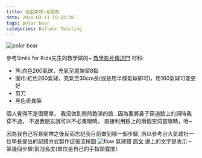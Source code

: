 ```yaml
---
title: 造型氣球—北極熊
date: 2020-03-11 19:33:39
tags: polar bear
categories: Balloon Twisting
---
```


![polar bear](polar_bear.jpg "balloon twisting polar bear")
<!-- more -->

參考Smile for Kids先生的教學做的~ [教學影片傳送門](https://www.youtube.com/watch?v=1_ihCOLohHE)
材料:

* 熊:白色260氣球，充氣至尾端留8指
* 圍巾:紅色260氣球，充氣至30cm長(或是用半條氣球即可)，用160氣球可能更好
* 剪刀
* 黑色奇異筆

個人覺得不是很簡單，
我沒做到熊熊飽滿的臉…因為要將鼻子穿過臉上的洞時我穿不過，
不過我朋友說可以不必畫眼睛，
直接利用臉上的兩個空洞當眼睛，哈~

因為我自己容易倒帶之後反而忘記我目前做到哪一個步驟,
所以參考台大氣球社一位學長提出的記譜方式製作這張流程圖
![flow](g.jpg "balloon twisting flow")
氣球譜 [原文](https://mropengate.blogspot.com/2016/03/blog-post_87.html)
邊上的文字是表示 – 第幾個步驟:氣泡長度(單位是自己的手指頭寬度）